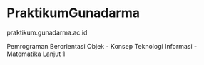 <!--pppppppppppppppppppppppppppppppppppppppppppppppppppppppppppppppppppppppppppppppppppppppppppppppppppppppppppppppppppppppppppppp-->
# PraktikumGunadarma
praktikum.gunadarma.ac.id

Pemrograman Berorientasi Objek - Konsep Teknologi Informasi - Matematika Lanjut 1

